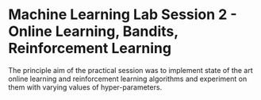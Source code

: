 # Machine Learning Lab Session 2 - Online Learning, Bandits, Reinforcement Learning

The principle aim of the practical session was to implement state of the art online learning and reinforcement learning algorithms and experiment on them with varying values of hyper-parameters.


